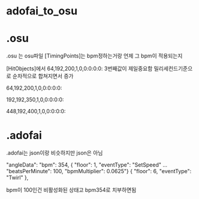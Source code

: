# adofai_to_osu


# .osu
.osu 는 osu파일 
[TimingPoints]는 bpm정하는거랑 언제 그 bpm이 적용되는지

[HitObjects]에서 64,192,200,1,0,0:0:0:0: 3번째값이 제일중요함 밀리세컨드기준으로 순차적으로 합쳐지면서 증가

64,192,200,1,0,0:0:0:0:

192,192,350,1,0,0:0:0:0:

448,192,400,1,0,0:0:0:0:


# .adofai
.adofai는 json이랑 비슷하지만 json은 아님


"angleData":
"bpm": 354,
{ "floor": 1, "eventType": "SetSpeed" ... "beatsPerMinute": 100, "bpmMultiplier": 0.0625"}
{ "floor": 6, "eventType": "Twirl" },

bpm이 100인건 비활성화된 상태고 bpm354로 치부하면됨
